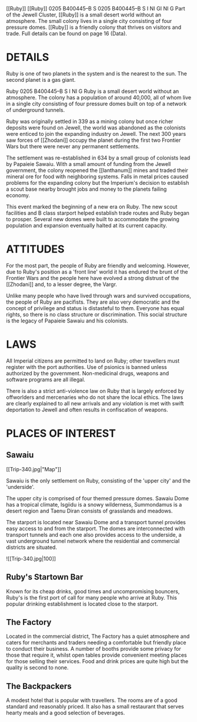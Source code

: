 [[Ruby]] [[Ruby]] 0205 B400445–B S 0205 B400445–B S I NI GI NI G Part of the Jewell Cluster, [[Ruby]] is a small desert world without an atmosphere. The small colony lives in a single city consisting of four pressure domes. [[Ruby]] is a friendly colony that thrives on visitors and trade. Full details can be found on page 16 (Data).

# DETAILS

Ruby is one of two planets in the system and is the nearest to the sun. The second planet is a gas giant.

Ruby 0205 B400445–B S I NI G Ruby is a small desert world without an atmosphere. The colony has a population of around 40,000, all of whom live in a single city consisting of four pressure domes built on top of a network of underground tunnels.

Ruby was originally settled in 339 as a mining colony but once richer deposits were found on Jewell, the world was abandoned as the colonists were enticed to join the expanding industry on Jewell. The next 300 years saw forces of [[Zhodani]] occupy the planet during the first two Frontier Wars but there were never any permanent settlements.

The settlement was re-established in 634 by a small group of colonists lead by Papaieie Sawaiu. With a small amount of funding from the Jewell government, the colony reopened the [[lanthanum]] mines and traded their mineral ore for food with neighboring systems. Falls in metal prices caused problems for the expanding colony but the Imperium's decision to establish a scout base nearby brought jobs and money to the planets failing economy.

This event marked the beginning of a new era on Ruby. The new scout facilities and B class starport helped establish trade routes and Ruby began to prosper. Several new domes were built to accommodate the growing population and expansion eventually halted at its current capacity.

# ATTITUDES

For the most part, the people of Ruby are friendly and welcoming. However, due to Ruby's position as a 'front line' world it has endured the brunt of the Frontier Wars and the people here have evolved a strong distrust of the [[Zhodani]] and, to a lesser degree, the Vargr.

Unlike many people who have lived through wars and survived occupations, the people of Ruby are pacifists. They are also very democratic and the concept of privilege and status is distasteful to them. Everyone has equal rights, so there is no class structure or discrimination. This social structure is the legacy of Papaieie Sawaiu and his colonists.

# LAWS

All Imperial citizens are permitted to land on Ruby; other travellers must register with the port authorities. Use of psionics is banned unless authorized by the government. Non-medicinal drugs, weapons and software programs are all illegal.

There is also a strict anti-violence law on Ruby that is largely enforced by offworlders and mercenaries who do not share the local ethics. The laws are clearly explained to all new arrivals and any violation is met with swift deportation to Jewell and often results in confiscation of weapons.

# PLACES OF INTEREST

## Sawaiu

[[Trip-340.jpg|"Map"]]

Sawaiu is the only settlement on Ruby, consisting of the 'upper city' and the 'underside'.

The upper city is comprised of four themed pressure domes. Sawaiu Dome has a tropical climate, Isgiidu is a snowy wilderness, Summondamus is a desert region and Taenu Diran consists of grasslands and meadows.

The starport is located near Sawaiu Dome and a transport tunnel provides easy access to and from the starport. The domes are interconnected with transport tunnels and each one also provides access to the underside, a vast underground tunnel network where the residential and commercial districts are situated.

![[Trip-340.jpg|100]]

## Ruby's Startown Bar

Known for its cheap drinks, good times and uncompromising bouncers, Ruby's is the first port of call for many people who arrive at Ruby. This popular drinking establishment is located close to the starport.

## The Factory

Located in the commercial district, The Factory has a quiet atmosphere and caters for merchants and traders needing a comfortable but friendly place to conduct their business. A number of booths provide some privacy for those that require it, whilst open tables provide convenient meeting places for those selling their services. Food and drink prices are quite high but the quality is second to none.

## The Backpackers

A modest hotel that is popular with travellers. The rooms are of a good standard and reasonably priced. It also has a small restaurant that serves hearty meals and a good selection of beverages.
